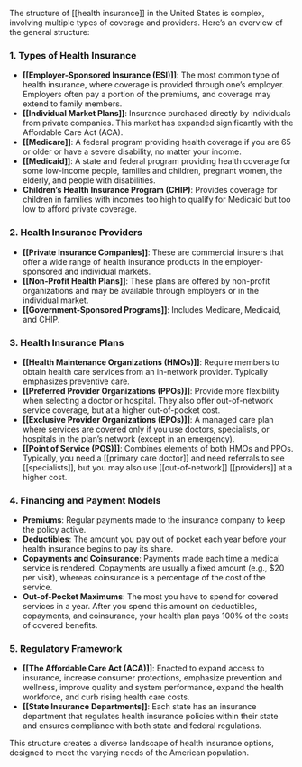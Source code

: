 
The structure of [[health insurance]] in the United States is complex, involving multiple types of coverage and providers. Here’s an overview of the general structure:

### 1. Types of Health Insurance

- **[[Employer-Sponsored Insurance (ESI)]]**: The most common type of health insurance, where coverage is provided through one’s employer. Employers often pay a portion of the premiums, and coverage may extend to family members.
- **[[Individual Market Plans]]**: Insurance purchased directly by individuals from private companies. This market has expanded significantly with the Affordable Care Act (ACA).
- **[[Medicare]]**: A federal program providing health coverage if you are 65 or older or have a severe disability, no matter your income.
- **[[Medicaid]]**: A state and federal program providing health coverage for some low-income people, families and children, pregnant women, the elderly, and people with disabilities.
- **Children’s Health Insurance Program (CHIP)**: Provides coverage for children in families with incomes too high to qualify for Medicaid but too low to afford private coverage.

### 2. Health Insurance Providers

- **[[Private Insurance Companies]]**: These are commercial insurers that offer a wide range of health insurance products in the employer-sponsored and individual markets.
- **[[Non-Profit Health Plans]]**: These plans are offered by non-profit organizations and may be available through employers or in the individual market.
- **[[Government-Sponsored Programs]]**: Includes Medicare, Medicaid, and CHIP.

### 3. Health Insurance Plans

- **[[Health Maintenance Organizations (HMOs)]]**: Require members to obtain health care services from an in-network provider. Typically emphasizes preventive care.
- **[[Preferred Provider Organizations (PPOs)]]**: Provide more flexibility when selecting a doctor or hospital. They also offer out-of-network service coverage, but at a higher out-of-pocket cost.
- **[[Exclusive Provider Organizations (EPOs)]]**: A managed care plan where services are covered only if you use doctors, specialists, or hospitals in the plan’s network (except in an emergency).
- **[[Point of Service (POS)]]**: Combines elements of both HMOs and PPOs. Typically, you need a [[primary care doctor]] and need referrals to see [[specialists]], but you may also use [[out-of-network]] [[providers]] at a higher cost.

### 4. Financing and Payment Models

- **Premiums**: Regular payments made to the insurance company to keep the policy active.
- **Deductibles**: The amount you pay out of pocket each year before your health insurance begins to pay its share.
- **Copayments and Coinsurance**: Payments made each time a medical service is rendered. Copayments are usually a fixed amount (e.g., $20 per visit), whereas coinsurance is a percentage of the cost of the service.
- **Out-of-Pocket Maximums**: The most you have to spend for covered services in a year. After you spend this amount on deductibles, copayments, and coinsurance, your health plan pays 100% of the costs of covered benefits.

### 5. Regulatory Framework

- **[[The Affordable Care Act (ACA)]]**: Enacted to expand access to insurance, increase consumer protections, emphasize prevention and wellness, improve quality and system performance, expand the health workforce, and curb rising health care costs.
- **[[State Insurance Departments]]**: Each state has an insurance department that regulates health insurance policies within their state and ensures compliance with both state and federal regulations.

This structure creates a diverse landscape of health insurance options, designed to meet the varying needs of the American population.